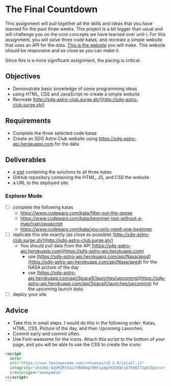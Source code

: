 # The Final Countdown

This assignment will pull together all the skills and ideas that you have learned for the past three weeks. This project is a bit bigger than usual and will challenge you on the core concepts we have learned over unit-i. For this assignment, you will solve three code katas, and recreate a simple website that uses an API for the data. [This is the website](http://sdg-astro-club.surge.sh/) you will make. This website should be responsive and as close as you can make it.

Since this is a more significant assignment, the pacing is critical.

## Objectives

- Demonstrate basic knowledge of some programming ideas
- using HTML, CSS and JavaScript re-create a simple website
- Recreate [http://sdg-astro-club.surge.sh/](http://sdg-astro-club.surge.sh/)

## Requirements

- Complete the three selected code katas
- Create an SDG Astro Club website using https://sdg-astro-api.herokuapp.com for the data

## Deliverables

- a [gist](https://gist.github.com/) containing the solutions to all three katas
- GitHub repository containing the HTML, JS, and CSS the website
- a URL to the deployed site.

### Explorer Mode

- [ ] complete the following katas
  - https://www.codewars.com/kata/filter-out-the-geese
  - https://www.codewars.com/kata/beginner-lost-without-a-map/train/javascript
  - https://www.codewars.com/kata/you-only-need-one-beginner
- [ ] replicate this site exactly (as close as possible) [http://sdg-astro-club.surge.sh/](http://sdg-astro-club.surge.sh/)
  - You should pull data from the API [https://sdg-astro-api.herokuapp.com](https://sdg-astro-api.herokuapp.com)
    - use [https://sdg-astro-api.herokuapp.com/api/Nasa/apod](https://sdg-astro-api.herokuapp.com/api/Nasa/apod) for the NASA picture of the day
    - use [https://sdg-astro-api.herokuapp.com/api/SpaceX/launches/upcoming](https://sdg-astro-api.herokuapp.com/api/SpaceX/launches/upcoming) for the upcoming launch data.
- [ ] deploy your site

## Advice

- Take this in small steps. I would do this in the following order: Katas, HTML, CSS, Picture of the day, and then Upcoming Launches.
- Commit early and commit often.
- Use Font-awesome for the icons. Attach this script to the bottom of your page, and you will be able to use the CSS to create the icons

````html
<script
  defer
  src="https://use.fontawesome.com/releases/v5.5.0/js/all.js"
  integrity="sha384-GqVMZRt5Gn7tB9D9q7ONtcp4gtHIUEW/yG7h98J7IpE3kpi+srfFyyB/04OV6pG0"
  crossorigin="anonymous"
></script>
```
````

